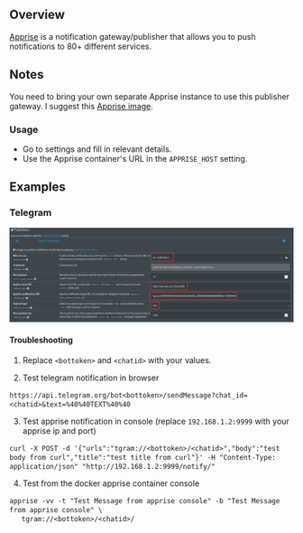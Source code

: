 ## Overview

[Apprise](https://hub.docker.com/r/caronc/apprise) is a notification gateway/publisher that allows you to push notifications to 80+ different services. 

## Notes

You need to bring your own separate Apprise instance to use this publisher gateway. I suggest this [Apprise image](https://hub.docker.com/r/caronc/apprise).

### Usage

- Go to settings and fill in relevant details.
- Use the Apprise container's URL in the `APPRISE_HOST` setting.

## Examples

### Telegram

![Telegram config](apprise_telegram.png)

#### Troubleshooting

1. Replace `<bottoken>` and `<chatid>` with your values.

2. Test telegram notification in browser

```
https://api.telegram.org/bot<bottoken>/sendMessage?chat_id=<chatid>&text=%40%40TEXT%40%40
```
3. Test apprise notification in console (replace `192.168.1.2:9999`  with your apprise ip and port)

```
curl -X POST -d '{"urls":"tgram://<bottoken>/<chatid>","body":"test body from curl","title":"test title from curl"}' -H "Content-Type: application/json" "http://192.168.1.2:9999/notify/"
```

4. Test from the docker apprise container console
```
apprise -vv -t "Test Message from apprise console" -b "Test Message from apprise console" \
   tgram://<bottoken>/<chatid>/
```


